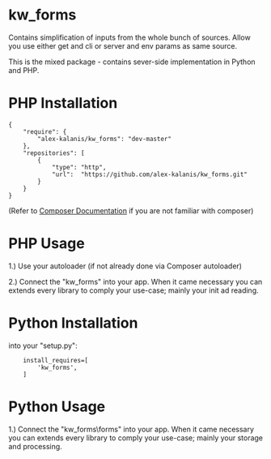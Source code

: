 kw_forms
================

Contains simplification of inputs from the whole bunch of sources. Allow you
use either get and cli or server and env params as same source.

This is the mixed package - contains sever-side implementation in Python and PHP.

# PHP Installation

```
{
    "require": {
        "alex-kalanis/kw_forms": "dev-master"
    },
    "repositories": [
        {
            "type": "http",
            "url":  "https://github.com/alex-kalanis/kw_forms.git"
        }
    }
}
```

(Refer to [Composer Documentation](https://github.com/composer/composer/blob/master/doc/00-intro.md#introduction) if you are not
familiar with composer)


# PHP Usage

1.) Use your autoloader (if not already done via Composer autoloader)

2.) Connect the "kw_forms" into your app. When it came necessary
you can extends every library to comply your use-case; mainly your init ad reading.

# Python Installation

into your "setup.py":

```
    install_requires=[
        'kw_forms',
    ]
```

# Python Usage

1.) Connect the "kw_forms\forms" into your app. When it came necessary
you can extends every library to comply your use-case; mainly your storage and
processing.
